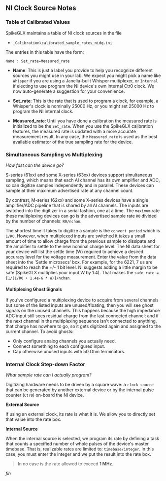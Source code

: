 ## NI Clock Source Notes

### Table of Calibrated Values

SpikeGLX maintains a table of NI clock sources in the file

* `_Calibration\calibrated_sample_rates_nidq.ini`

The entries in this table have the form:

```
Name : Set_rate=Measured_rate
```

* **Name**: This is just a label you provide to help you recognize
different sources you might use in your lab. We expect you might
pick a name like `Whisper` if you are using a Janelia-built
Whisper multiplexer, or `Internal` if electing to use program
the NI device's own internal Ctr0 clock. We now auto-generate a
suggestion for your convenience.

* **Set_rate**: This is the rate that is used to program a clock,
for example, a Whisper's clock is nominally 25000 Hz, or you
might set 25000 Hz to program the NI internal clock.

* **Measured_rate**: Until you have done a calibration the measured rate
is initialized to be the `Set_rate`. When you use the SpikeGLX calibration
features, the measured rate is updated with a more accurate measurement
result. In any case, the `Measured_rate` is used as the best available
estimator of the true sampling rate for the device.

### Simultaneous Sampling vs Multiplexing

_How fast can the device go?_

S-series (61xx) and some X-series (63xx) devices support simultaneous
sampling, which means that each AI channel has its own amplifier and ADC,
so can digitize samples independently and in parallel. These devices can
sample at their maximum advertised rate at any channel count.

By contrast, M-series (62xx) and some X-series devices have a single
amplifier/ADC pipeline that is shared by all AI channels. The inputs
are switched into the digitizer in a serial fashion, one at a time.
The `maximum` rate these multiplexing devices can go is the advertised
sample rate `R0` divided by the number of channels: `R0/nchan`.

The shortest time it takes to digitize a sample is the `convert period`
which is `1/R0`. However, when multiplexed inputs are switched it takes
a small amount of time to allow charge from the previous sample to
dissipate and the amplifier to settle to the new nominal charge level.
The NI data sheet for your device will list the settle time (W) required
to achieve a desired accuracy level for the voltage measurement. Enter the
value from the data sheet into the 'Settle microsecs' box. For example,
for the 6221, 7 us are required to reach the +/- 1 bit level. NI suggests
adding a little margin to be safe (SpikeGLX multiplies your input W by 1.4).
That makes the `safe rate = [1/(1/R0 + 1.4e-6 * W)]/nchan`.

#### Multiplexing Ghost Signals

If you've configured a multiplexing device to acquire from several channels
but some of the listed inputs are unused/floating, then you will see ghost
signals on the unused channels. This happens because the high impedance ADC
input still sees residual charge from the last connected channel; and if
the next channel in the multiplexing sequence isn't connected to anything,
that charge has nowhere to go, so it gets digitized again and assigned to
the current channel. To avoid ghosts:

- Only configure analog channels you actually need.
- Connect something to each configured input.
- Cap otherwise unused inputs with 50 Ohm terminators.

### Internal Clock Step-down Factor

_What sample rate can I actually program?_

Digitizing hardware needs to be driven by a square wave: a `clock source`
that can be generated by another external device or by the internal pulse
counter (`Ctr0`) on-board the NI device.

**External Source**

If using an external clock, its rate is what it is. We allow you to
directly set that value into the rate box.

**Internal Source**

When the internal source is selected, we program its rate by defining a
task that counts a specified number of whole pulses of the device's master
timebase. That is, realizable rates are limited to: `timebase/integer`.
In this case, you must enter the integer and we put the result into the
rate box.

>In no case is the rate allowed to exceed **1 MHz**.


_fin_

